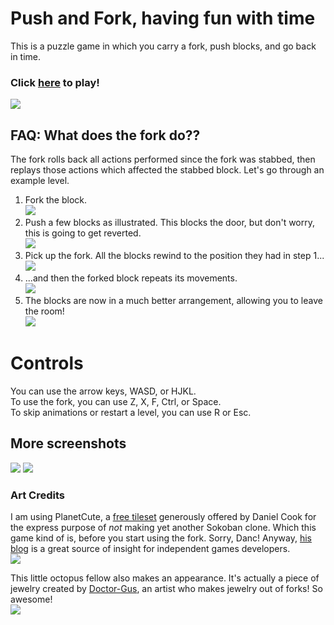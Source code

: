 # Push and Fork, having fun with time

This is a puzzle game in which you carry a fork, push blocks, and go back in time.
### Click [here](http://gelisam.com/octocarina) to play!
![](https://raw.github.com/Octocarina/game-off-2012/master/img/splash.png) 


## FAQ: What does the fork do??

The fork rolls back all actions performed since the fork was stabbed, then replays those actions which affected the stabbed block. Let's go through an example level.

1.  Fork the block.  
    ![](https://raw.github.com/Octocarina/game-off-2012/master/img/README/explanation1.png)
1.  Push a few blocks as illustrated. This blocks the door, but don't worry, this is going to get reverted.  
    ![](https://raw.github.com/Octocarina/game-off-2012/master/img/README/explanation2.png)
1.  Pick up the fork. All the blocks rewind to the position they had in step 1...  
    ![](https://raw.github.com/Octocarina/game-off-2012/master/img/README/explanation3.png)
1.  ...and then the forked block repeats its movements.  
    ![](https://raw.github.com/Octocarina/game-off-2012/master/img/README/explanation4.png)
1.  The blocks are now in a much better arrangement, allowing you to leave the room!  
    ![](https://raw.github.com/Octocarina/game-off-2012/master/img/README/explanation5.png)


# Controls

You can use the arrow keys, WASD, or HJKL.  
To use the fork, you can use Z, X, F, Ctrl, or Space.  
To skip animations or restart a level, you can use R or Esc.


## More screenshots

![](https://raw.github.com/Octocarina/game-off-2012/master/img/README/screenshot1.png) ![](https://raw.github.com/Octocarina/game-off-2012/master/img/README/screenshot2.png) 


### Art Credits

I am using PlanetCute, a [free tileset](http://www.lostgarden.com/2007/05/dancs-miraculously-flexible-game.html) generously offered by Daniel Cook for the express purpose of *not* making yet another Sokoban clone. Which this game kind of is, before you start using the fork. Sorry, Danc! Anyway, [his blog](http://www.lostgarden.com/) is a great source of insight for independent games developers.  
![](https://raw.github.com/Octocarina/game-off-2012/master/img/README/planetcute.jpg)

This little octopus fellow also makes an appearance. It's actually a piece of jewelry created by <a href="http://doctor-gus.deviantart.com/">Doctor-Gus</a>, an artist who makes jewelry out of forks! So awesome!  
![](https://raw.github.com/Octocarina/game-off-2012/master/img/README/doctorgus.jpg)
